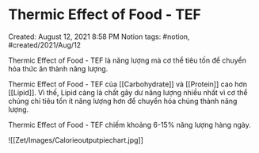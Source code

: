 # Thermic Effect of Food - TEF

Created: August 12, 2021 8:58 PM
Notion tags: #notion, #created/2021/Aug/12

Thermic Effect of Food - TEF là năng lượng mà cơ thể tiêu tốn để chuyển hóa thức ăn thành năng lượng.

Thermic Effect of Food - TEF của [[Carbohydrate]] và [[Protein]] cao hơn  [[Lipid]]. Vì thế, Lipid càng là chất gây dư năng lượng nhiều nhất vì cơ thể chúng chỉ tiêu tốn ít năng lượng hơn để chuyển hóa chúng thành năng lượng.

Thermic Effect of Food - TEF chiếm khoảng 6-15% năng lượng hàng ngày.

![[Zet/Images/Calorieoutputpiechart.jpg]]